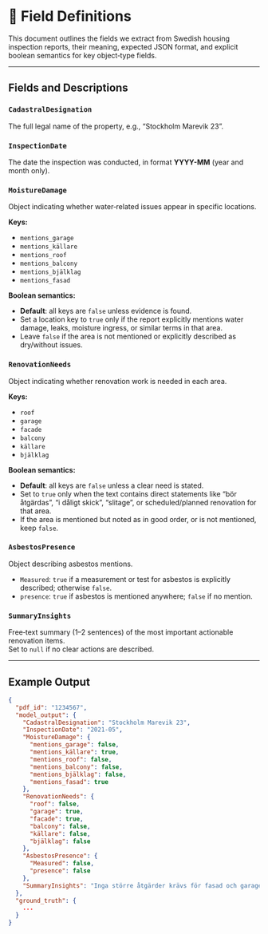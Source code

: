 # 📑 Field Definitions

This document outlines the fields we extract from Swedish housing inspection reports, their meaning, expected JSON format, and explicit boolean semantics for key object‑type fields.

---

## Fields and Descriptions

### `CadastralDesignation`

The full legal name of the property, e.g., “Stockholm Marevik 23”.

### `InspectionDate`

The date the inspection was conducted, in format **YYYY-MM** (year and month only).

### `MoistureDamage`

Object indicating whether water‑related issues appear in specific locations.

**Keys:**

- `mentions_garage`
- `mentions_källare`
- `mentions_roof`
- `mentions_balcony`
- `mentions_bjälklag`
- `mentions_fasad`

**Boolean semantics:**

- **Default**: all keys are `false` unless evidence is found.
- Set a location key to `true` only if the report explicitly mentions water damage, leaks, moisture ingress, or similar terms in that area.
- Leave `false` if the area is not mentioned or explicitly described as dry/without issues.

### `RenovationNeeds`

Object indicating whether renovation work is needed in each area.

**Keys:**

- `roof`
- `garage`
- `facade`
- `balcony`
- `källare`
- `bjälklag`

**Boolean semantics:**

- **Default**: all keys are `false` unless a clear need is stated.
- Set to `true` only when the text contains direct statements like “bör åtgärdas”, “i dåligt skick”, “slitage”, or scheduled/planned renovation for that area.
- If the area is mentioned but noted as in good order, or is not mentioned, keep `false`.

### `AsbestosPresence`

Object describing asbestos mentions.

- `Measured`: `true` if a measurement or test for asbestos is explicitly described; otherwise `false`.
- `presence`: `true` if asbestos is mentioned anywhere; `false` if no mention.

### `SummaryInsights`

Free‑text summary (1–2 sentences) of the most important actionable renovation items.\
Set to `null` if no clear actions are described.

---

## Example Output

```json
{
  "pdf_id": "1234567",
  "model_output": {
    "CadastralDesignation": "Stockholm Marevik 23",
    "InspectionDate": "2021-05",
    "MoistureDamage": {
      "mentions_garage": false,
      "mentions_källare": true,
      "mentions_roof": false,
      "mentions_balcony": false,
      "mentions_bjälklag": false,
      "mentions_fasad": true
    },
    "RenovationNeeds": {
      "roof": false,
      "garage": true,
      "facade": true,
      "balcony": false,
      "källare": false,
      "bjälklag": false
    },
    "AsbestosPresence": {
      "Measured": false,
      "presence": false
    },
    "SummaryInsights": "Inga större åtgärder krävs för fasad och garage."
  },
  "ground_truth": {
    ...
  }
}
```

